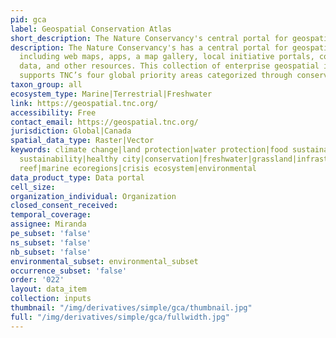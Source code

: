 ```yaml
---
pid: gca
label: Geospatial Conservation Atlas
short_description: The Nature Conservancy's central portal for geospatial content.
description: The Nature Conservancy's has a central portal for geospatial content
  including web maps, apps, a map gallery, local initiative portals, conservation
  data, and other resources. This collection of enterprise geospatial information
  supports TNC’s four global priority areas categorized through conservation practices.
taxon_group: all
ecosystem_type: Marine|Terrestrial|Freshwater
link: https://geospatial.tnc.org/
accessibility: Free
contact_email: https://geospatial.tnc.org/
jurisdiction: Global|Canada
spatial_data_type: Raster|Vector
keywords: climate change|land protection|water protection|food sustainability|water
  sustainability|healthy city|conservation|freshwater|grassland|infrastructure|coastline|coral
  reef|marine ecoregions|crisis ecosystem|environmental
data_product_type: Data portal
cell_size: 
organization_individual: Organization
closed_consent_received: 
temporal_coverage: 
assignee: Miranda
pe_subset: 'false'
ns_subset: 'false'
nb_subset: 'false'
environmental_subset: environmental_subset
occurrence_subset: 'false'
order: '022'
layout: data_item
collection: inputs
thumbnail: "/img/derivatives/simple/gca/thumbnail.jpg"
full: "/img/derivatives/simple/gca/fullwidth.jpg"
---
```

